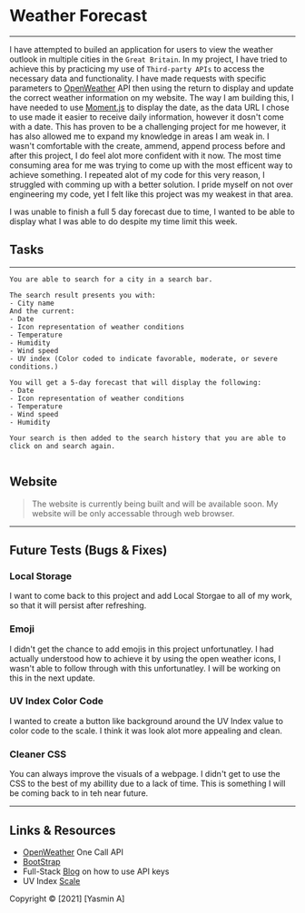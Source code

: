 # Weather Forecast

---

I have attempted to builed an application for users to view the weather outlook in multiple cities in the `Great Britain`. In my project, I have tried to achieve this by practicing my use of `Third-party APIs` to access the necessary data and functionality. I have made requests with specific parameters to [OpenWeather](https://openweathermap.org/api) API then using the return to display and update the correct weather information on my website. The way I am building this, I have needed to use [Moment.js](https://momentjs.com/) to display the date, as the data URL I chose to use made it easier to receive daily information, however it dosn't come with a date. This has proven to be a challenging project for me however, it has also allowed me to expand my knowledge in areas I am weak in. I wasn't comfortable with the create, ammend, append process before and after this project, I do feel alot more confident with it now. The most time consuming area for me was trying to come up with the most efficent way to achieve something. I repeated alot of my code for this very reason, I struggled with comming up with a better solution. I pride myself on not over engineering my code, yet I felt like this project was my weakest in that area.

I was unable to finish a full 5 day forecast due to time, I wanted to be able to display what I was able to do despite my time limit this week.

## Tasks

---

```
You are able to search for a city in a search bar.

The search result presents you with:
- City name
And the current:
- Date
- Icon representation of weather conditions
- Temperature
- Humidity
- Wind speed
- UV index (Color coded to indicate favorable, moderate, or severe conditions.)

You will get a 5-day forecast that will display the following:
- Date
- Icon representation of weather conditions
- Temperature
- Wind speed
- Humidity

Your search is then added to the search history that you are able to click on and search again.


```

## Website

> The website is currently being built and will be available soon. My website will be only accessable through web browser.

---

## Future Tests (Bugs & Fixes)

### Local Storage

I want to come back to this project and add Local Storgae to all of my work, so that it will persist after refreshing.

### Emoji

I didn't get the chance to add emojis in this project unfortunatley. I had actually understood how to achieve it by using the open weather icons, I wasn't able to follow through with this unfortunatley. I will be working on this in the next update.

### UV Index Color Code

I wanted to create a button like background around the UV Index value to color code to the scale. I think it was look alot more appealing and clean.

### Cleaner CSS

You can always improve the visuals of a webpage. I didn't get to use the CSS to the best of my abillity due to a lack of time. This is something I will be coming back to in teh near future.

---

## Links & Resources

- [OpenWeather](https://openweathermap.org/api) One Call API
- [BootStrap](https://getbootstrap.com/)
- Full-Stack [Blog](https://coding-boot-camp.github.io/full-stack/apis/how-to-use-api-keys) on how to use API keys
- UV Index [Scale](https://19january2017snapshot.epa.gov/sunsafety/uv-index-scale-1_.html)

Copyright © [2021] [Yasmin A]
